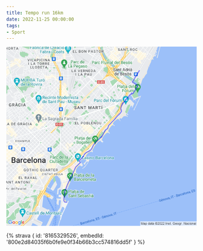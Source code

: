 ```yaml
---
title: Tempo run 16km
date: 2022-11-25 00:00:00
tags:
- Sport
---
```


![](images/20221125-activity-map.png)

{% strava { id: '8165329526', embedId: '800e2d84035f6b0fe9e0f34b66b3cc574816dd5f' } %}